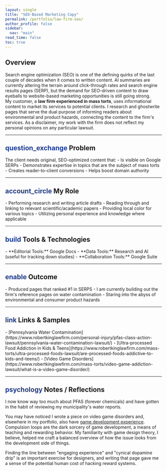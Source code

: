 ```yaml
---
layout: single
title: "SEO-Based Marketing Copy"
permalink: /portfolio/law-firm-seo/
author_profile: false
sidebar:
  nav: "main"
read_time: false
toc: true
---
```


<h2 class="section-header">Overview  </h2>
Search engine optimization (SEO) is one of the defining quirks of the last couple of decades when it comes to written content. AI summaries are currently altering the terrain around click-through rates and search engine results pages (SERP), but the demand for SEO-driven content to draw eyeballs to website-based marketing opportunities is still going strong. 

<div class="callout-block">
My customer, a <strong>law firm experienced in mass torts</strong>, uses informational content to market its services to potential clients. I research and ghostwrite pages that serve the dual purpose of informing readers about environmental and product hazards, connecting the content to the firm's services. As a disclaimer, my work with the firm does not reflect my personal opinions on any particular lawsuit.
</div>

---

<h2 class="section-header"><span class="material-symbols-outlined" style="color: #1e3a8a;">question_exchange</span> Problem </h2>
The client needs original, SEO-optimized content that:
- Is visible on Google SERPs
- Demonstrates expertise in topics that are the subject of mass torts
- Creates reader-to-client conversions
- Helps boost domain authority

---

<h2 class="section-header"><span class="material-symbols-outlined" style="color: #1e3a8a;">account_circle</span> My Role  </h2>
- Performing research and writing article drafts  
- Reading through and linking to relevant scientific/academic papers
- Providing local color for various topics
- Utilizing personal experience and knowledge where applicable

---

<h2 class="section-header"><span class="material-symbols-outlined" style="color: #1e3a8a;">build</span> Tools & Technologies  </h2>
- **Editorial Tools:** Google Docs
- **Data Tools:** Research and AI (useful for tracking down studies)
- **Collaboration Tools:** Google Suite

---

<h2 class="section-header"><span class="material-symbols-outlined" style="color: #1e3a8a;">enable</span> Outcome </h2>
- Produced pages that ranked #1 in SERPS
- I am currently building out the firm's reference pages on water contamination
- Staring into the abyss of environmental and consumer product hazards

---

<h2 class="section-header"><span class="material-symbols-outlined" style="color: #1e3a8a;">link</span> Links & Samples </h2>
- [Pennsylvania Water Contamination](https://www.robertkinglawfirm.com/personal-injury/pfas-class-action-lawsuit/pennsylvania-water-contamination-lawsuit/)  
- [Ultra-processed Food Addiction in Kids & Teens](https://www.robertkinglawfirm.com/mass-torts/ultra-processed-foods-lawsuit/are-processed-foods-addictive-to-kids-and-teens/)
- [Video Game Disorders](https://www.robertkinglawfirm.com/mass-torts/video-game-addiction-lawsuit/what-is-a-video-game-disorder/)

---

## <span class="material-symbols-outlined" style="color: #1e3a8a;">psychology</span> Notes / Reflections
I now know way too much about PFAS (forever chemicals) and have gotten in the habit of reviewing my municipality's water reports. 

You may have noticed I wrote a piece on video game disorders and, elsewhere in my portfolio, also have [game development experience](/game-design). Compulsion loops are the dark sorcery of game development, a means of teaching and rewarding behavior. My familiarity with game design theory, I believe, helped me craft a balanced overview of how the issue looks from the development side of things. 

Finding the line between "engaging experience" and "cynical dopamine drip" is an important exercise for designers, and writing that page gave me a sense of the potential human cost of hacking reward systems.
